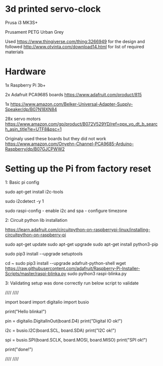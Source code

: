 # 3d printed servo-clock

Prusa i3 MK3S+

Prusament PETG Urban Grey

Used https://www.thingiverse.com/thing:3266949 for the design and followed http://www.otvinta.com/download14.html for list of required materials

# Hardware

1x Raspberry Pi 3b+

2x Adafruit PCA9685 boards https://www.adafruit.com/product/815

1x https://www.amazon.com/Belker-Universal-Adapter-Supply-Speaker/dp/B07N18XN84

28x servo motors https://www.amazon.com/gp/product/B072V529YD/ref=ppx_yo_dt_b_search_asin_title?ie=UTF8&psc=1

Originaly used these boards but they did not work https://www.amazon.com/Onyehn-Channel-PCA9685-Arduino-Raspberry/dp/B07GJCPWW2

# Setting up the Pi from factory reset

1: Basic pi config

sudo apt-get install i2c-tools

sudo i2cdetect -y 1

sudo raspi-config - enable i2c and spa - configure timezone

2: Circuit python lib installation

https://learn.adafruit.com/circuitpython-on-raspberrypi-linux/installing-circuitpython-on-raspberry-pi

sudo apt-get update
sudo apt-get upgrade
sudo apt-get install python3-pip

sudo pip3 install --upgrade setuptools

cd ~
sudo pip3 install --upgrade adafruit-python-shell
wget https://raw.githubusercontent.com/adafruit/Raspberry-Pi-Installer-Scripts/master/raspi-blinka.py
sudo python3 raspi-blinka.py

3: Validating setup was done correctly
run below script to validate

////
////

import board
import digitalio
import busio

print("Hello blinka!")

pin = digitalio.DigitalInOut(board.D4)
print("Digital IO ok!")

i2c = busio.I2C(board.SCL, board.SDA)
print("I2C ok!")

spi = busio.SPI(board.SCLK, board.MOSI, board.MISO)
print("SPI ok!")

print("done!")

////
////
